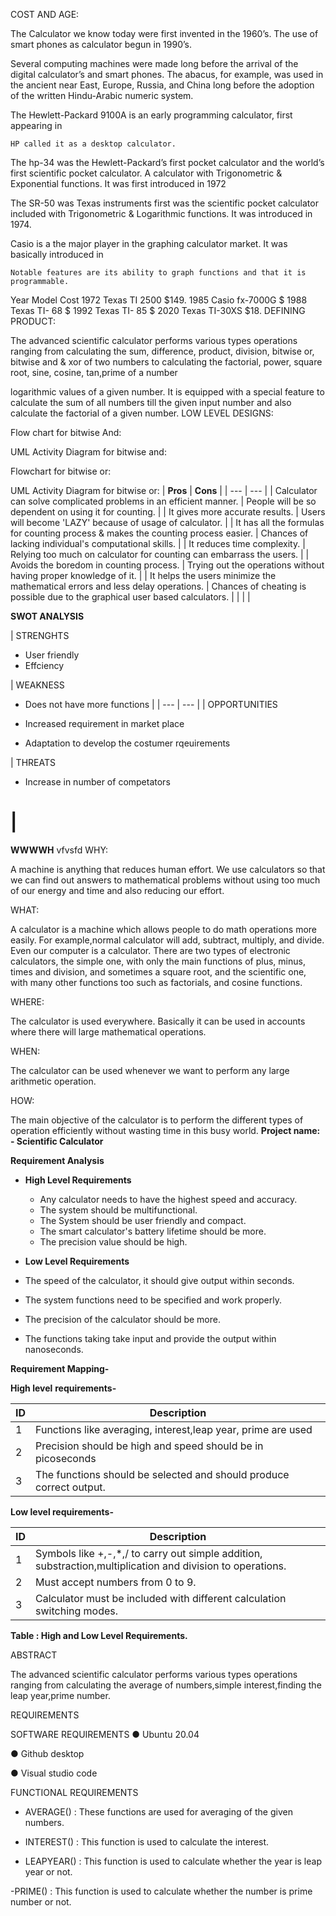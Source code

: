 COST AND AGE:

The Calculator we know today were first invented in the 1960’s. The use of smart
phones as calculator begun in 1990’s.

Several computing machines were made long before the arrival of  the digital
calculator’s and smart phones. The abacus, for example, was used in the ancient
near East, Europe, Russia, and China long before the adoption of the written
Hindu-Arabic numeric system.

The Hewlett-Packard 9100A is an early programming calculator, first appearing in

    HP called it as a desktop calculator.

The hp-34 was the Hewlett-Packard’s first pocket calculator and the world’s first
scientific pocket calculator. A calculator with Trigonometric & Exponential
functions. It was first introduced in 1972

The SR-50 was Texas instruments first was the scientific pocket calculator included with
Trigonometric & Logarithmic functions. It was introduced in 1974.

Casio is a the major player in the graphing calculator market. It was basically introduced in

    Notable features are its ability to graph functions and that it is
    programmable.

Year Model Cost
1972 Texas TI 2500 $149.
1985 Casio fx-7000G $
1988 Texas TI- 68 $
1992 Texas TI- 85 $
2020 Texas TI-30XS $18.
DEFINING PRODUCT:

The advanced scientific calculator performs various types operations ranging from
calculating the sum, difference, product, division, bitwise or, bitwise and & xor of
two numbers to calculating the factorial, power, square root, sine, cosine, tan,prime of a number

logarithmic values of a given number. It is equipped with a special feature to
calculate the sum of all numbers till the given input number and also calculate the
factorial of a given number.
LOW LEVEL DESIGNS:

Flow chart for bitwise And:

UML Activity Diagram for bitwise and:

Flowchart for bitwise or:

UML Activity Diagram for bitwise or:
| **Pros** | **Cons** |
| --- | --- |
| Calculator can solve complicated problems in an efficient manner. | People will be so dependent on using it for counting. |
| It gives more accurate results. | Users will become &#39;LAZY&#39; because of usage of calculator. |
| It has all the formulas for counting process &amp; makes the counting process easier. | Chances of lacking individual&#39;s computational skills. |
| It reduces time complexity. | Relying too much on calculator for counting can embarrass the users. |
| Avoids the boredom in counting process. | Trying out the operations without having proper knowledge of it. |
| It helps the users minimize the mathematical errors and less delay operations. | Chances of cheating is possible due to the graphical user based calculators. |
|
 |
 |

**SWOT ANALYSIS**

| STRENGHTS

- User friendly
- Effciency


 | WEAKNESS

- Does not have more functions
 |
| --- | --- |
| OPPORTUNITIES

- Increased requirement in market place
- Adaptation to develop the costumer rqeuirements


 | THREATS

- Increase in number of competators

 |
=======
**WWWWH**
vfvsfd
WHY:

A machine is anything that reduces human effort. We use calculators so that we can find out answers to mathematical problems without using too much of our energy and time and also reducing our effort.

WHAT:

A calculator is a machine which allows people to do math operations more easily. For example,normal calculator will add, subtract, multiply, and divide. Even our computer is a calculator. There are two types of electronic calculators, the simple one, with only the main functions of plus, minus, times and division, and sometimes a square root, and the scientific one, with many other functions too such as factorials, and cosine functions.

WHERE:

The calculator is used everywhere. Basically it can be used in accounts where there will large mathematical operations.

WHEN:

The calculator can be used whenever we want to perform any large arithmetic operation.

HOW:

The main objective of the calculator is to perform the different types of operation efficiently without wasting time in this busy world.
**Project name: - Scientific Calculator**

**Requirement Analysis**

- **High Level Requirements**
  - Any calculator needs to have the highest speed and accuracy.
  - The system should be multifunctional.
  - The System should be user friendly and compact.
  - The smart calculator&#39;s battery lifetime should be more.
  - The precision value should be high.

- **Low Level Requirements**

- The speed of the calculator, it should give output within seconds.
- The system functions need to be specified and work properly.
- The precision of the calculator should be more.
- The functions taking take input and provide the output within nanoseconds.

**Requirement Mapping-**

**High level**  **requirements-**

| **ID** | **Description** |
| --- | --- |
| 1 |Functions like averaging, interest,leap year, prime are used|
| 2 | Precision should be high and speed should be in picoseconds |
| 3 | The functions should be selected and should produce correct output. |

**Low level requirements-**

| **ID** | **Description** |
| --- | --- |
| 1 | Symbols like +,-,\*,/ to carry out simple addition, substraction,multiplication and division to operations. |
| 2 | Must accept numbers from 0 to 9. |
| 3 | Calculator must be included with different calculation switching modes. |

**Table : High and Low Level Requirements.**


ABSTRACT

The advanced scientific calculator performs various types operations ranging from calculating the average of numbers,simple interest,finding the leap year,prime number.


REQUIREMENTS

SOFTWARE REQUIREMENTS
● Ubuntu 20.04

● Github desktop

● Visual studio code


FUNCTIONAL REQUIREMENTS

- AVERAGE() : These functions are used for averaging of the given numbers.

- INTEREST() : This function is used to calculate the interest.

- LEAPYEAR() : This function is used to calculate whether the year is leap year or not.

-PRIME() : This function is used to calculate whether the number is prime number or not.
